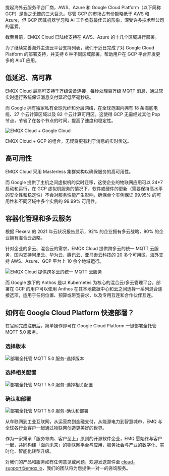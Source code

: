 提起海外云服务平台厂商，AWS、Azure 和 Google Cloud Platform（以下简称 GCP）是当之无愧的三大巨头。尽管 GCP 的市场占有份额略低于 AWS 和  Azure，但 GCP 因其机器学习和 AI 工作负载最佳云的形象，深受许多技术型公司的喜爱。

截至目前，EMQX Cloud 已陆续支持在 AWS、Azure 的十几个区域进行部署。

为了继续完善海外主流云平台支持列表，我们于近日完成了对 Google Cloud Platform 的部署支持，并支持 6 种不同区域部署，帮助用户在 GCP 平台开发更多的 AIoT 应用。



## 低延迟、高可靠

EMQX Cloud 最高可支持千万级设备连接，每秒处理百万级 MQTT 消息，通过软实时运行系统保证消息交付延迟低至毫秒级。

而 Google 拥有独家私有全球光纤和分层网络，在全球范围内拥有 18 条海底电缆、27 个云计算区域以及 82 个云计算可用区。这使得 GCP 无需经过其他 Pop 节点，节省了在各个节点的时间，提高了速度和稳定性。

![EMQX Cloud + Google Cloud](https://static.emqx.net/images/790c3ee6532f925e06192c786cbc5f1f.png)

EMQX Cloud + GCP 的组合，无疑将更有利于消息的实时传送。



## 高可用性

EMQX Cloud 采用 Masterless 集群架构以确保服务的高可用性。

而 Google 提供了主机之间虚拟机的实时迁移，这使企业的物联网应用可以 24*7 启动和运行，在 GCP  虚拟机服务的情况下，软件或硬件的更新（需要保持高水平的安全性和稳定性）不会对服务性能产生影响，确保单个实例保证 99.95%  的可用性和不同区域中多个实例的 99.99% 可用性。



## 容器化管理和多云服务

根据 Flexera 的 2021 年云状况报告显示，92% 的企业拥有多云战略，80% 的企业拥有混合云战略。

针对企业的多云、混合云的需求，EMQX Cloud 提供跨多云的统一 MQTT 云服务，国内支持阿里云、华为云、腾讯云、亚马逊云科技的 20 多个可用区，海外支持 AWS、Azure、GCP 平台上 10 余个地域运行。

![EMQX Cloud 提供跨多云的统一 MQTT 云服务](https://static.emqx.net/images/1f263450c04b53dd7cca679aa90c881e.png)

而 Google 旗下的 Anthos 是以 Kubernetes 为核心的混合云/多云管理平台。部署在 GCP 的用户可以使用 Anthos 在其本地数据中心和云之间选择一系列混合连接选项，适用于任何位置、预算或带宽要求，以及专用互连和合作伙伴互连。



## 如何在 Google Cloud Platform 快速部署？

在官网完成注册后，简单操作即可在 Google Cloud Platform 一键部署全托管 MQTT 5.0 服务。

### 选择版本

![部署全托管 MQTT 5.0 服务-选择版本](https://static.emqx.net/images/8d74c6768f3e83d0ed10f85549500501.png)

### 选择相关配置

![部署全托管 MQTT 5.0 服务-选择相关配置](https://static.emqx.net/images/8f4f6fd9aab86c2e727b3347c86a7579.png)

### 确认和部署

![部署全托管 MQTT 5.0 服务-确认和部署](https://static.emqx.net/images/6b322b8f4a639fc5caf00ea5c1af1d91.png)

从车联网到工业互联网，从运营商到金融支付，从能源电力到智慧城市，EMQ 与全球各行业客户一起通过物联网创造更美好的世界。

作为一家秉承「服务导向、客户至上」原则的开源软件企业，EMQ 愿始终与客户一起，共同构建「面向未来」的物联网平台与应用，服务社会与产业的数字化、实时化、智能化转型升级。

对我们的产品和服务如有任何意见或问题，欢迎发送邮件至 [cloud-support@emqx.io](mailto:cloud-support@emqx.io)，我们的团队将为您提供一对一的咨询服务。
